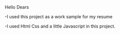 Hello Dears

-I used this project as a work sample for my resume

-I used Html Css and a little Javascript in this project.
